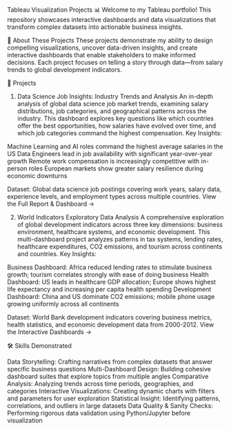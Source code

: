 Tableau Visualization Projects 📊
Welcome to my Tableau portfolio! This repository showcases interactive dashboards and data visualizations that transform complex datasets into actionable business insights.

🎯 About These Projects
These projects demonstrate my ability to design compelling visualizations, uncover data-driven insights, and create interactive dashboards that enable stakeholders to make informed decisions. Each project focuses on telling a story through data—from salary trends to global development indicators.

📁 Projects
1. Data Science Job Insights: Industry Trends and Analysis
An in-depth analysis of global data science job market trends, examining salary distributions, job categories, and geographical patterns across the industry. This dashboard explores key questions like which countries offer the best opportunities, how salaries have evolved over time, and which job categories command the highest compensation.
Key Insights:

Machine Learning and AI roles command the highest average salaries in the US
Data Engineers lead in job availability with significant year-over-year growth
Remote work compensation is increasingly competitive with in-person roles
European markets show greater salary resilience during economic downturns

Dataset: Global data science job postings covering work years, salary data, experience levels, and employment types across multiple countries.
View the Full Report & Dashboard →

2. World Indicators Exploratory Data Analysis
A comprehensive exploration of global development indicators across three key dimensions: business environment, healthcare systems, and economic development. This multi-dashboard project analyzes patterns in tax systems, lending rates, healthcare expenditures, CO2 emissions, and tourism across continents and countries.
Key Insights:

Business Dashboard: Africa reduced lending rates to stimulate business growth; tourism correlates strongly with ease of doing business
Health Dashboard: US leads in healthcare GDP allocation; Europe shows highest life expectancy and increasing per capita health spending
Development Dashboard: China and US dominate CO2 emissions; mobile phone usage growing uniformly across all continents

Dataset: World Bank development indicators covering business metrics, health statistics, and economic development data from 2000-2012.
View the Interactive Dashboards →

🛠️ Skills Demonstrated

Data Storytelling: Crafting narratives from complex datasets that answer specific business questions
Multi-Dashboard Design: Building cohesive dashboard suites that explore topics from multiple angles
Comparative Analysis: Analyzing trends across time periods, geographies, and categories
Interactive Visualizations: Creating dynamic charts with filters and parameters for user exploration
Statistical Insight: Identifying patterns, correlations, and outliers in large datasets
Data Quality & Sanity Checks: Performing rigorous data validation using Python/Jupyter before visualization

